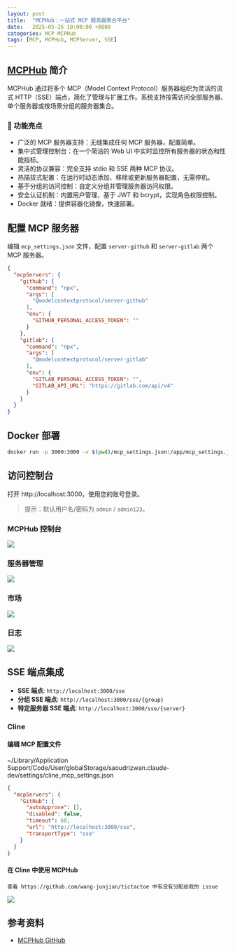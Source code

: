 ```yaml
---
layout: post
title:  "MCPHub：一站式 MCP 服务器聚合平台"
date:   2025-05-26 10:00:00 +0800
categories: MCP MCPHub
tags: [MCP, MCPHub, MCPServer, SSE]
---
```


## [MCPHub](https://github.com/samanhappy/mcphub) 简介

MCPHub 通过将多个 MCP（Model Context Protocol）服务器组织为灵活的流式 HTTP（SSE）端点，简化了管理与扩展工作。系统支持按需访问全部服务器、单个服务器或按场景分组的服务器集合。

### 🚀 功能亮点
- 广泛的 MCP 服务器支持：无缝集成任何 MCP 服务器，配置简单。
- 集中式管理控制台：在一个简洁的 Web UI 中实时监控所有服务器的状态和性能指标。
- 灵活的协议兼容：完全支持 stdio 和 SSE 两种 MCP 协议。
- 热插拔式配置：在运行时动态添加、移除或更新服务器配置，无需停机。
- 基于分组的访问控制：自定义分组并管理服务器访问权限。
- 安全认证机制：内置用户管理，基于 JWT 和 bcrypt，实现角色权限控制。
- Docker 就绪：提供容器化镜像，快速部署。


## 配置 MCP 服务器

编辑 `mcp_settings.json` 文件，配置 `server-github` 和 `server-gitlab` 两个 MCP 服务器。

```json
{
  "mcpServers": {
    "github": {
      "command": "npx",
      "args": [
        "@modelcontextprotocol/server-github"
      ],
      "env": {
        "GITHUB_PERSONAL_ACCESS_TOKEN": ""
      }
    },
    "gitlab": {
      "command": "npx",
      "args": [
        "@modelcontextprotocol/server-gitlab"
      ],
      "env": {
        "GITLAB_PERSONAL_ACCESS_TOKEN": "",
        "GITLAB_API_URL": "https://gitlab.com/api/v4"
      }
    }
  }
}
```


## Docker 部署

```bash
docker run -p 3000:3000 -v $(pwd)/mcp_settings.json:/app/mcp_settings.json samanhappy/mcphub
```


## 访问控制台

打开 http://localhost:3000，使用您的账号登录。
> 提示：默认用户名/密码为 `admin` / `admin123`。

### MCPHub 控制台

![](/images/2025/MCPHub/MCPHub-Dashboard.png)

### 服务器管理

![](/images/2025/MCPHub/MCPHub-Servers.png)

### 市场

![](/images/2025/MCPHub/MCPHub-Market.png)

### 日志

![](/images/2025/MCPHub/MCPHub-Logs.png)


## SSE 端点集成

- **SSE 端点**: `http://localhost:3000/sse`
- **分组 SSE 端点**: `http://localhost:3000/sse/{group}`
- **特定服务器 SSE 端点**: `http://localhost:3000/sse/{server}`

### Cline

#### 编辑 MCP 配置文件

~/Library/Application Support/Code/User/globalStorage/saoudrizwan.claude-dev/settings/cline_mcp_settings.json

```json
{
  "mcpServers": {
    "GitHub": {
      "autoApprove": [],
      "disabled": false,
      "timeout": 60,
      "url": "http://localhost:3000/sse",
      "transportType": "sse"
    }
  }
}
```

#### 在 Cline 中使用 MCPHub

`查看 https://github.com/wang-junjian/tictactoe 中有没有分配给我的 issue`

![](/images/2025/MCPHub/MCPHub-Cline.png)


## 参考资料
- [MCPHub GitHub](https://github.com/samanhappy/mcphub)
